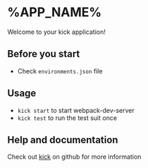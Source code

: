 # %APP_NAME%

Welcome to your kick application!


## Before you start

* Check ```environments.json``` file


## Usage

* ```kick start``` to start webpack-dev-server
* ```kick test``` to run the test suit once


## Help and documentation

Check out [kick](http://github.com/500tech/angular-kick) on github for more information
